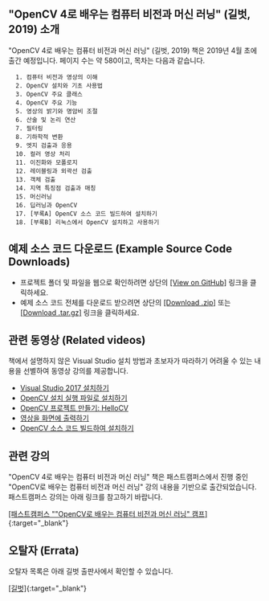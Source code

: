 ## "OpenCV 4로 배우는 컴퓨터 비전과 머신 러닝" (길벗, 2019) 소개

"OpenCV 4로 배우는 컴퓨터 비전과 머신 러닝" (길벗, 2019) 책은 2019년 4월 초에 출간 예정입니다. 페이지 수는 약 580이고, 목차는 다음과 같습니다. 
```
  1. 컴퓨터 비전과 영상의 이해
  2. OpenCV 설치와 기초 사용법
  3. OpenCV 주요 클래스
  4. OpenCV 주요 기능
  5. 영상의 밝기와 명암비 조절
  6. 산술 및 논리 연산
  7. 필터링
  8. 기하학적 변환
  9. 엣지 검출과 응용
  10. 컬러 영상 처리
  11. 이진화와 모폴로지
  12. 레이블링과 외곽선 검출
  13. 객체 검출
  14. 지역 특징점 검출과 매칭
  15. 머신러닝
  16. 딥러닝과 OpenCV
  17. [부록A] OpenCV 소스 코드 빌드하여 설치하기
  18. [부록B] 리눅스에서 OpenCV 설치하고 사용하기
```

## 예제 소스 코드 다운로드 (Example Source Code Downloads)

* 프로젝트 폴더 및 파일을 웹으로 확인하려면 상단의 [[View on GitHub]](https://github.com/sunkyoo/opencv4cvml) 링크을 클릭하세요.
* 예제 소스 코드 전체를 다운로드 받으려면 상단의 [[Download .zip]](https://github.com/sunkyoo/opencv4cvml/zipball/master) 또는 [[Download .tar.gz]](https://github.com/sunkyoo/opencv4cvml/tarball/master) 링크을 클릭하세요.


## 관련 동영상 (Related videos)

책에서 설명하지 않은 Visual Studio 설치 방법과 초보자가 따라하기 어려울 수 있는 내용을 선별하여 동영상 강의를 제공합니다.


* [Visual Studio 2017 설치하기](https://youtu.be/jzVNiMeVcvs)
* [OpenCV 설치 실행 파일로 설치하기](https://youtu.be/HxDfGHwDSmc)
* [OpenCV 프로젝트 만들기: HelloCV](https://youtu.be/fKWQIPwNsc8)
* [영상을 화면에 출력하기](https://youtu.be/gcgScMU0XWE)
* [OpenCV 소스 코드 빌드하여 설치하기](https://youtu.be/ac75cFPYlOQ)


## 관련 강의

"OpenCV 4로 배우는 컴퓨터 비전과 머신 러닝" 책은 패스트캠퍼스에서 진행 중인 "OpenCV로 배우는 컴퓨터 비전과 머신 러닝" 강의 내용을 기반으로 출간되었습니다. 패스트캠퍼스 강의는 아래 링크를 참고하기 바랍니다.

[[패스트캠퍼스 ""OpenCV로 배우는 컴퓨터 비전과 머신 러닝" 캠프]](https://www.fastcampus.co.kr/dev_camp_cvocv/){:target="_blank"} 


## 오탈자 (Errata)
오탈자 목록은 아래 길벗 출판사에서 확인할 수 있습니다.

[[길벗]](https://www.gilbut.co.kr/){:target="_blank"} 

